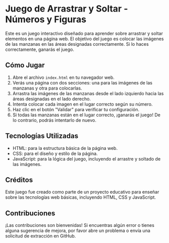 # Juego de Arrastrar y Soltar - Números y Figuras

Este es un juego interactivo diseñado para aprender sobre arrastrar y soltar elementos en una página web. El objetivo del juego es colocar las imágenes de las manzanas en las áreas designadas correctamente. Si lo haces correctamente, ganarás el juego.

## Cómo Jugar

1. Abre el archivo `index.html` en tu navegador web.
2. Verás una página con dos secciones: una para las imágenes de las manzanas y otra para colocarlas.
3. Arrastra las imágenes de las manzanas desde el lado izquierdo hacia las áreas designadas en el lado derecho.
4. Intenta colocar cada imagen en el lugar correcto según su número.
5. Haz clic en el botón "Validar" para verificar tu configuración.
6. Si todas las manzanas están en el lugar correcto, ¡ganarás el juego! De lo contrario, podrás intentarlo de nuevo.

## Tecnologías Utilizadas

- HTML: para la estructura básica de la página web.
- CSS: para el diseño y estilo de la página.
- JavaScript: para la lógica del juego, incluyendo el arrastre y soltado de las imágenes.

## Créditos

Este juego fue creado como parte de un proyecto educativo para enseñar sobre las tecnologías web básicas, incluyendo HTML, CSS y JavaScript. 

## Contribuciones

¡Las contribuciones son bienvenidas! Si encuentras algún error o tienes alguna sugerencia de mejora, por favor abre un problema o envía una solicitud de extracción en GitHub.


